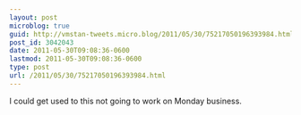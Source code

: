 ```yaml
---
layout: post
microblog: true
guid: http://vmstan-tweets.micro.blog/2011/05/30/75217050196393984.html
post_id: 3042043
date: 2011-05-30T09:08:36-0600
lastmod: 2011-05-30T09:08:36-0600
type: post
url: /2011/05/30/75217050196393984.html
---
```

I could get used to this not going to work on Monday business.

